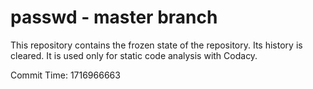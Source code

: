 # passwd - master branch

This repository contains the frozen state of the repository.
Its history is cleared. It is used only for static code
analysis with Codacy.

Commit Time: 1716966663